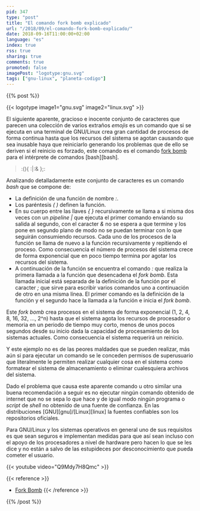 ```yaml
---
pid: 347
type: "post"
title: "El comando fork bomb explicado"
url: "/2018/09/el-comando-fork-bomb-explicado/"
date: 2018-09-16T11:00:00+02:00
language: "es"
index: true
rss: true
sharing: true
comments: true
promoted: false
imagePost: "logotype:gnu.svg"
tags: ["gnu-linux", "planeta-codigo"]
---
```


{{% post %}}

{{< logotype image1="gnu.svg" image2="linux.svg" >}}

El siguiente aparente, gracioso e inocente conjunto de caracteres que parecen una colección de varios extraños _emojis_ es un comando que si se ejecuta en una terminal de GNU/Linux crea gran cantidad de procesos de forma continua hasta que los recursos del sistema se agotan causando que sea inusable haya que reiniciarlo generando los problemas que de ello se deriven si el reinicio es forzado, este comando es el comando [fork bomb](https://en.wikipedia.org/wiki/Fork_bomb) para el intérprete de comandos [bash][bash].

> :(){ :|:& };:

Analizando detalladamente este conjunto de caracteres es un comando _bash_ que se compone de:

* La definición de una función de nombre _:_.
* Los paréntesis _( )_ definen la función.
* En su cuerpo entre las llaves _{ }_ recursivamente se llama a si misma dos veces con un _pipeline |_ que ejecuta el primer comando enviando su salida al segundo, con el caracter _&_ no se espera a que termine y los pone en segundo plano de modo no se puedan terminar con lo que seguirán consumiendo recursos. Cada uno de los procesos de la función se llama de nuevo a la función recursivamente y repitiendo el proceso. Como consecuencia el número de procesos del sistema crece de forma exponencial que en poco tiempo termina por agotar los recursos del sistema.
* A continuación de la función se encuentra el comando _:_ que realiza la primera llamada a la función que desencadena el _fork bomb_. Esta llamada inicial está separada de la definición de la función por el caracter _;_ que sirve para escribir varios comandos uno a continuación de otro en una misma línea. El primer comando es la definición de la función y el segundo hace la llamada a la función e inicia el _fork bomb_.

Este _fork bomb_ crea procesos en el sistema de forma exponencial (1, 2, 4, 8, 16, 32, ..., 2^n) hasta que el sistema agota los recursos de procesador o memoria en un periodo de tiempo muy corto, menos de unos pocos segundos desde su inicio dada la capacidad de procesamiento de los sistemas actuales. Como consecuencia el sistema requerirá un reinicio.

Y este ejemplo no es de las peores maldades que se pueden realizar, más aún si para ejecutar un comando se le conceden permisos de superusuario que literalmente le permiten realizar cualquier cosa en el sistema como formatear el sistema de almacenamiento o eliminar cualesquiera archivos del sistema.

Dado el problema que causa este aparente comando u otro similar una buena recomendación a seguir es no ejecutar ningún comando obtenido de internet que no se sepa lo que hace y de igual modo ningún programa o _script_ de _shell_ no obtenido de una fuente de confianza. En las distribuciones [GNU][gnu]/[Linux][linux] la fuentes confiables son los repositorios oficiales.

Para GNU/Linux y los sistemas operativos en general uno de sus requisitos es que sean seguros e implementan medidas para que así sean incluso con el apoyo de los procesadores a nivel de hardware pero hacen lo que se les dice y no están a salvo de las estupideces por desconocimiento que pueda cometer el usuario.

{{< youtube video="Q9Mdy7H8Qmc" >}}

{{< reference >}}
* [Fork Bomb](https://en.wikipedia.org/wiki/Fork_bomb)
{{< /reference >}}

{{% /post %}}
